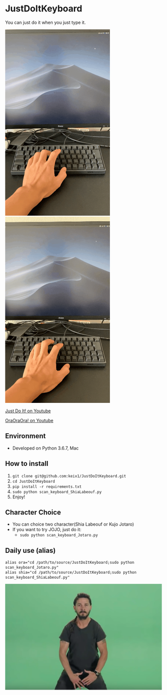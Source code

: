 # JustDoItKeyboard

You can just do it when you just type it.

![](justdoit_demo.gif)
![](oraora_demo.gif)

[Just Do It! on Youtube](https://www.youtube.com/watch?v=K96ikUeUyzg&feature=youtu.be)

[OraOraOra! on Youtube](https://www.youtube.com/watch?v=0CT8Yaq3hWM&feature=youtu.be)

## Environment

- Developed on Python 3.6.7, Mac

## How to install

1. `git clone git@github.com:keix1/JustDoItKeyboard.git`
2. `cd JustDoItKeyboard`
3. `pip install -r requirements.txt`
4. `sudo python scan_keyboard_ShiaLabeouf.py`
5. Enjoy!

## Character Choice

- You can choice two character(Shia Labeouf or Kujo Jotaro)
- If you want to try JOJO, just do it:
    - `sudo python scan_keyboard_Jotaro.py`

## Daily use (alias)

```
alias ora="cd /path/to/source/JustDoItKeyboard;sudo python scan_keyboard_Jotaro.py"
alias shia="cd /path/to/source/JustDoItKeyboard;sudo python scan_keyboard_ShiaLabeouf.py"
```

![](doneit.png)